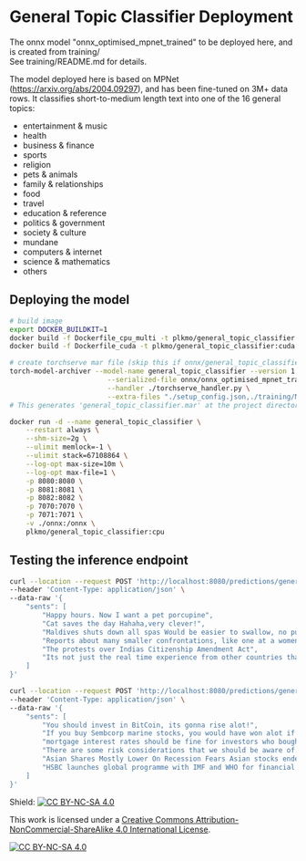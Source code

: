 # General Topic Classifier Deployment
The onnx model "onnx_optimised_mpnet_trained" to be deployed here, and is created from training/   
See training/README.md for details.   

The model deployed here is based on MPNet (https://arxiv.org/abs/2004.09297), and has been fine-tuned on 3M+ data rows. It classifies short-to-medium length text into one of the 16 general topics: 
- entertainment & music  
- health  
- business & finance  
- sports  
- religion  
- pets & animals  
- family & relationships  
- food  
- travel  
- education & reference  
- politics & government  
- society & culture   
- mundane  
- computers & internet  
- science & mathematics  
- others  

## Deploying the model
```bash
# build image
export DOCKER_BUILDKIT=1
docker build -f Dockerfile_cpu_multi -t plkmo/general_topic_classifier:cpu . # CPU
docker build -f Dockerfile_cuda -t plkmo/general_topic_classifier:cuda . # gpu

# create torchserve mar file (skip this if onnx/general_topic_classifier.mar already exists)
torch-model-archiver --model-name general_topic_classifier --version 1.0 \
                        --serialized-file onnx/onnx_optimised_mpnet_trained \
                        --handler ./torchserve_handler.py \
                        --extra-files "./setup_config.json,./training/MPNetTokenizer/special_tokens_map.json,./training/MPNetTokenizer/tokenizer_config.json,./training/MPNetTokenizer/vocab.txt"
# This generates 'general_topic_classifier.mar' at the project directory. Move this file to 'onnx/general_topic_classifier.mar'

docker run -d --name general_topic_classifier \
    --restart always \
    --shm-size=2g \
    --ulimit memlock=-1 \
    --ulimit stack=67108864 \
    --log-opt max-size=10m \
    --log-opt max-file=1 \
    -p 8080:8080 \
    -p 8081:8081 \
    -p 8082:8082 \
    -p 7070:7070 \
    -p 7071:7071 \
    -v ./onnx:/onnx \
    plkmo/general_topic_classifier:cpu

```

## Testing the inference endpoint    
```bash
curl --location --request POST 'http://localhost:8080/predictions/general_topic_classifier' \
--header 'Content-Type: application/json' \
--data-raw '{
    "sents": [
        "Happy hours. Now I want a pet porcupine",
        "Cat saves the day Hahaha,very clever!",
        "Maldives shuts down all spas Would be easier to swallow, no pun, if one replaced islamist for feminist?",
        "Reports about many smaller confrontations, like one at a womens college in Bengaluru, spread via social media.",
        "The protests over Indias Citizenship Amendment Act",
        "Its not just the real time experience from other countries that informs policy responses."
    ]
}'

curl --location --request POST 'http://localhost:8080/predictions/general_topic_classifier' \
--header 'Content-Type: application/json' \
--data-raw '{
    "sents": [
        "You should invest in BitCoin, its gonna rise alot!",
        "If you buy Sembcorp marine stocks, you would have won alot if you held.",
        "mortgage interest rates should be fine for investors who bought property late last year. I believe the rates will be fixed for next 3 years if they bought late last year and the rate should be much better than now...",
        "There are some risk considerations that we should be aware of when we are spending down our assets. The majority of the folks are at a stage where they focus on wealth accumulation, but, what I realize is that the considerations when you reach the stage of withdrawing part of your wealth from your wealth assets are very different. ",
        "Asian Shares Mostly Lower On Recession Fears Asian stocks ended mostly lower on Tuesday after Wall Street entered the bear market on fears that aggressive rate tightening by the Federal Reserve would push the world largest economy into recession",
        "HSBC launches global programme with IMF and WHO for financial literacy and empowerment"
    ]
}'

```


Shield: [![CC BY-NC-SA 4.0][cc-by-nc-sa-shield]][cc-by-nc-sa]

This work is licensed under a
[Creative Commons Attribution-NonCommercial-ShareAlike 4.0 International License][cc-by-nc-sa].

[![CC BY-NC-SA 4.0][cc-by-nc-sa-image]][cc-by-nc-sa]

[cc-by-nc-sa]: http://creativecommons.org/licenses/by-nc-sa/4.0/
[cc-by-nc-sa-image]: https://licensebuttons.net/l/by-nc-sa/4.0/88x31.png
[cc-by-nc-sa-shield]: https://img.shields.io/badge/License-CC%20BY--NC--SA%204.0-lightgrey.svg